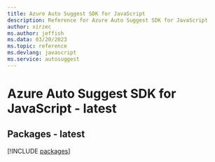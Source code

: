 ```yaml
---
title: Azure Auto Suggest SDK for JavaScript
description: Reference for Azure Auto Suggest SDK for JavaScript
author: xirzec
ms.author: jeffish
ms.data: 03/20/2023
ms.topic: reference
ms.devlang: javascript
ms.service: autosuggest
---
```

# Azure Auto Suggest SDK for JavaScript - latest
## Packages - latest
[!INCLUDE [packages](auto-suggest-index.md)]